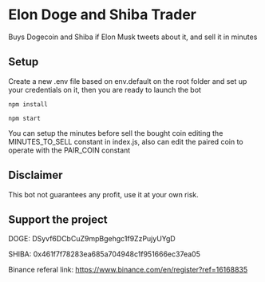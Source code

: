 # Elon Doge and Shiba Trader
Buys Dogecoin and Shiba if Elon Musk tweets about it, and sell it in minutes

## Setup
Create a new .env file based on env.default on the root folder and set up your credentials on it, then you are ready to launch the bot

```shell
npm install
```

```shell
npm start
```

You can setup the minutes before sell the bought coin editing the MINUTES_TO_SELL constant in index.js, also can edit the paired coin to operate with the PAIR_COIN constant

## Disclaimer
This bot not guarantees any profit, use it at your own risk.

## Support the project

DOGE: DSyvf6DCbCuZ9mpBgehgc1f9ZzPujyUYgD

SHIBA: 0x461f7f78283ea685a704948c1f951666ec37ea05

Binance referal link: https://www.binance.com/en/register?ref=16168835
